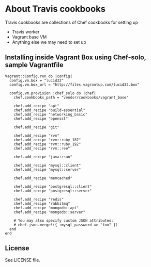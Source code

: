 # About Travis cookbooks

Travis cookbooks are collections of Chef cookbooks for setting up

 * Travis worker
 * Vagrant base VM
 * Anything else we may need to set up

## Installing inside Vagrant Box using Chef-solo, sample Vagrantfile


    Vagrant::Config.run do |config|
      config.vm.box = "lucid32"
      config.vm.box_url = "http://files.vagrantup.com/lucid32.box"

      config.vm.provision :chef_solo do |chef|
        chef.cookbooks_path = "vendor/cookbooks/vagrant_base"

        chef.add_recipe "apt"
        chef.add_recipe "build-essential"
        chef.add_recipe "networking_basic"
        chef.add_recipe "openssl"
    
        chef.add_recipe "git"
    
        chef.add_recipe "rvm"
        chef.add_recipe "rvm::ruby_187"
        chef.add_recipe "rvm::ruby_192"
        chef.add_recipe "rvm::ree"
    
        chef.add_recipe "java::sun"
    
        chef.add_recipe "mysql::client"
        chef.add_recipe "mysql::server"
    
        chef.add_recipe "memcached"
    
        chef.add_recipe "postgresql::client"
        chef.add_recipe "postgresql::server"
    
        chef.add_recipe "redis"
        chef.add_recipe "rabbitmq"
        chef.add_recipe "mongodb::apt"
        chef.add_recipe "mongodb::server"
    
        # You may also specify custom JSON attributes:
        # chef.json.merge!({ :mysql_password => "foo" })
      end
    end

## License

See LICENSE file.
